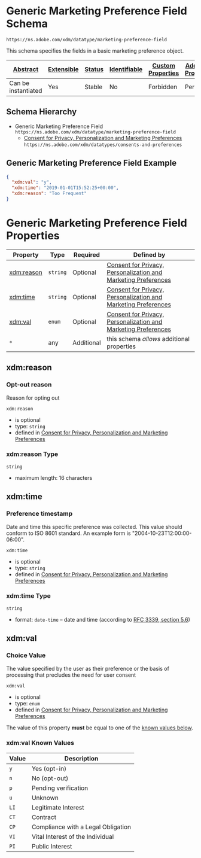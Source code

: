 
# Generic Marketing Preference Field Schema

```
https://ns.adobe.com/xdm/datatype/marketing-preference-field
```

This schema specifies the fields in a basic marketing preference object.

| [Abstract](../../../abstract.md) | [Extensible](../../../extensions.md) | [Status](../../../status.md) | [Identifiable](../../../id.md) | [Custom Properties](../../../extensions.md) | [Additional Properties](../../../extensions.md) | Defined In |
|----------------------------------|--------------------------------------|------------------------------|--------------------------------|---------------------------------------------|-------------------------------------------------|------------|
| Can be instantiated | Yes | Stable | No | Forbidden | Permitted | [datatypes/consent/marketing-field-basic.schema.json](datatypes/consent/marketing-field-basic.schema.json) |
## Schema Hierarchy

* Generic Marketing Preference Field `https://ns.adobe.com/xdm/datatype/marketing-preference-field`
  * [Consent for Privacy, Personalization and Marketing Preferences](consent-preferences.schema.md) `https://ns.adobe.com/xdm/datatypes/consents-and-preferences`


## Generic Marketing Preference Field Example
```json
{
  "xdm:val": "y",
  "xdm:time": "2019-01-01T15:52:25+00:00",
  "xdm:reason": "Too Frequent"
}
```

# Generic Marketing Preference Field Properties

| Property | Type | Required | Defined by |
|----------|------|----------|------------|
| [xdm:reason](#xdmreason) | `string` | Optional | [Consent for Privacy, Personalization and Marketing Preferences](consent-preferences.schema.md#xdmreason) |
| [xdm:time](#xdmtime) | `string` | Optional | [Consent for Privacy, Personalization and Marketing Preferences](consent-preferences.schema.md#xdmtime) |
| [xdm:val](#xdmval) | `enum` | Optional | [Consent for Privacy, Personalization and Marketing Preferences](consent-preferences.schema.md#xdmval) |
| `*` | any | Additional | this schema *allows* additional properties |

## xdm:reason
### Opt-out reason

Reason for opting out

`xdm:reason`
* is optional
* type: `string`
* defined in [Consent for Privacy, Personalization and Marketing Preferences](consent-preferences.schema.md#xdmreason)

### xdm:reason Type


`string`

* maximum length: 16 characters





## xdm:time
### Preference timestamp

Date and time this specific preference was collected. This value should conform to ISO 8601 standard. An example form is "2004-10-23T12:00:00-06:00".

`xdm:time`
* is optional
* type: `string`
* defined in [Consent for Privacy, Personalization and Marketing Preferences](consent-preferences.schema.md#xdmtime)

### xdm:time Type


`string`
* format: `date-time` – date and time (according to [RFC 3339, section 5.6](http://tools.ietf.org/html/rfc3339))






## xdm:val
### Choice Value

The value specified by the user as their preference or the basis of processing that precludes the need for user consent

`xdm:val`
* is optional
* type: `enum`
* defined in [Consent for Privacy, Personalization and Marketing Preferences](consent-preferences.schema.md#xdmval)

The value of this property **must** be equal to one of the [known values below](#xdmval-known-values).

### xdm:val Known Values
| Value | Description |
|-------|-------------|
| `y` | Yes (opt-in) |
| `n` | No (opt-out) |
| `p` | Pending verification |
| `u` | Unknown |
| `LI` | Legitimate Interest |
| `CT` | Contract |
| `CP` | Compliance with a Legal Obligation |
| `VI` | Vital Interest of the Individual |
| `PI` | Public Interest |



